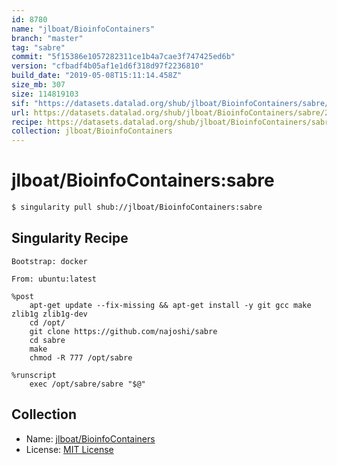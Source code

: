 ```yaml
---
id: 8780
name: "jlboat/BioinfoContainers"
branch: "master"
tag: "sabre"
commit: "5f15386e1057282311ce1b4a7cae3f747425ed6b"
version: "cfbadf4b05af1e1d6f318d97f2236810"
build_date: "2019-05-08T15:11:14.458Z"
size_mb: 307
size: 114819103
sif: "https://datasets.datalad.org/shub/jlboat/BioinfoContainers/sabre/2019-05-08-5f15386e-cfbadf4b/cfbadf4b05af1e1d6f318d97f2236810.simg"
url: https://datasets.datalad.org/shub/jlboat/BioinfoContainers/sabre/2019-05-08-5f15386e-cfbadf4b/
recipe: https://datasets.datalad.org/shub/jlboat/BioinfoContainers/sabre/2019-05-08-5f15386e-cfbadf4b/Singularity
collection: jlboat/BioinfoContainers
---
```


# jlboat/BioinfoContainers:sabre

```bash
$ singularity pull shub://jlboat/BioinfoContainers:sabre
```

## Singularity Recipe

```singularity
Bootstrap: docker

From: ubuntu:latest

%post
    apt-get update --fix-missing && apt-get install -y git gcc make zlib1g zlib1g-dev
    cd /opt/
    git clone https://github.com/najoshi/sabre
    cd sabre
    make
    chmod -R 777 /opt/sabre

%runscript
    exec /opt/sabre/sabre "$@"
```

## Collection

 - Name: [jlboat/BioinfoContainers](https://github.com/jlboat/BioinfoContainers)
 - License: [MIT License](https://api.github.com/licenses/mit)

